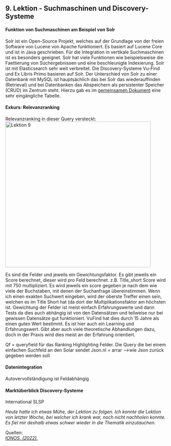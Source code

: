 ## 9. Lektion - Suchmaschinen und Discovery-Systeme

#### Funktion von Suchmaschinen am Beispiel von Solr
Solr ist ein Open-Source Projekt, welches auf der Grundlage von der freien Software von Lucene von Apache funktioniert. Es basiert auf Lucene Core und ist in Java geschrieben. Für die Integration in vertikale Suchmaschinen ist es besonders geeignet. Solr hat viele Funktionen wie beispielsweise die Faettierung von Suchergebnissen und eine beschleunigte Indexierung. Solr ist mit Elasticsearch sehr weit verbreitet. Die Discovery-Systeme Vu-Find und Ex Libris Primo basieren auf Solr. Der Unterschied von Solr zu einer Datenbank mit MySQL ist hauptsächlich das bei Solr das wiederauffinden (Retrieval) und bei Datenbanken das Abspeichern als persistenter Speicher (CRUD) im Zentrum steht. Hierzu gab es im [gemeinsamen Dokument](https://pad.gwdg.de/F1wvRpdtR8-Mcv8so8NjUQ#) eine sehr eingängliche Tabelle.

#### Exkurs: Relevanzranking
Relevanzranking in dieser Query versteckt:  
<img width="454" alt="Lektion 9" src="https://github.com/blaettmartin/Lerntagebuch_BAIN/assets/90840517/9f0ebcbe-85a7-40a7-8b8c-b46356adbb05">


Es sind die Felder und jeweils ein Gewichtungsfaktor. Es gibt jeweils ein Score berechnet, dieser wird pro Feld berechnet. z.B.  Title_short Score wird mit 750 multipliziert. Es wird jeweils ein score gegeben je nach dem wie viele der Buchstaben, mit denen der Suchanfrage übereinstimmen. Wenn ich einen exakten Suchwert eingeben, wird der oberste Treffer einen sein, welchen es im Title Short hat (da dort der Multiplikationsfaktor am höchsten ist. Gewichtung der Felder ist meist einfach Erfahrungswerte und dann Tests da dies auch abhängig ist von den Datensätzen und teilweise nur bei gewissen Datensätze gut funktioniert.  VuFind hat dies durch 15 Jahre als einen guten Wert bestimmt. Es ist hier auch ein Learning und Erfahrungswert. Gibt aber auch viele theoretische Abhandlungen dazu, doch in der Praxis wird dies meist an der Erfahrung orientiert.


Qf = queryfield für das Ranking
Highlighting Felder. Die Query die bei einem einfachen Suchfeld an den Solar sendet
Json.nl = arrar -->wie Json zurück gegeben werden soll

#### Datenintegration
Autovervollständigung ist Feldabhängig


  
#### Marktüberblick Discovery-Systeme
International
SLSP

_Heute hatte ich etwas Mühe, der Lektion zu folgen. Ich konnte die Lektion von letzter Woche, bei welcher ich krank war, noch nicht nachholen konnte. Es fiel mir deshalb etwas schwer wieder in die Thematik einzutauchen._

Quellen:  
_[IONOS. (2022).](https://www.ionos.de/digitalguide/server/konfiguration/solr/)_  



